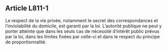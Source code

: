 Article L811-1
----
Le respect de la vie privée, notamment le secret des correspondances et
l’inviolabilité du domicile, est garanti par la loi. L’autorité publique ne
peut y porter atteinte que dans les seuls cas de nécessité d’intérêt public
prévus par la loi, dans les limites fixées par celle-ci et dans le respect du
principe de proportionnalité.
